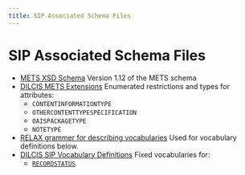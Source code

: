 ```yaml
---
title: SIP Associated Schema Files
---
```

# SIP Associated Schema Files

- [METS XSD Schema](./mets.xsd)
  Version 1.12 of the METS schema
- [DILCIS METS Extensions](./DILCISExtensionSIPMETS.xsd)
  Enumerated restrictions and types for attributes:
  - `CONTENTINFORMATIONTYPE`
  - `OTHERCONTENTTYPESPECIFICATION`
  - `OAISPACKAGETYPE`
  - `NOTETYPE`
- [RELAX grammer for describing vocabularies](DILCISVocabularies.rng)
  Used for vocabulary definitions below.
- [DILCIS SIP Vocabulary Definitions](./DILCISVocabulariesSIP.xml)
  Fixed vocabularies for:
  - [`RECORDSTATUS`](./SIPVocabularyRecordStatus.xml)
